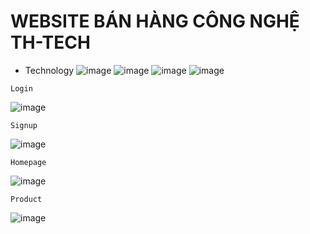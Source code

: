 # WEBSITE BÁN HÀNG CÔNG NGHỆ TH-TECH
- Technology ![image](https://user-images.githubusercontent.com/85724290/174538444-f37a405d-8107-4749-87ef-c56cffdf32cd.png) ![image](https://user-images.githubusercontent.com/85724290/174538480-330e8e27-e80d-4b4a-8fdf-b88356a29b34.png) ![image](https://user-images.githubusercontent.com/85724290/174538576-c36aca67-2ea0-40b9-99c1-09852908dc4c.png) ![image](https://user-images.githubusercontent.com/85724290/174538618-a9c7cb88-7e01-4086-b47b-6eae0c62b8ae.png) 


```
Login
```
![image](https://user-images.githubusercontent.com/85724290/174537608-91221f4f-f3b0-4b68-8bec-e24eca5fe475.png)  
```
Signup
```
![image](https://user-images.githubusercontent.com/85724290/174537683-7f604c4f-abca-4ddb-970c-39d62c0c0a28.png)  

```
Homepage
```
![image](https://user-images.githubusercontent.com/85724290/174537460-54306a60-5f74-4b93-b5b9-3651d76f565c.png)  

```
Product
```
![image](https://user-images.githubusercontent.com/85724290/174538098-75db9e73-7f8b-4636-b91e-4dcd42755080.png)  
